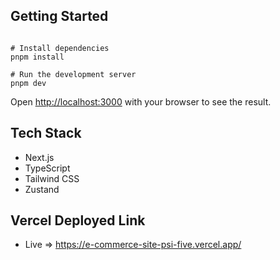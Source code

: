 ## Getting Started

```

# Install dependencies
pnpm install

# Run the development server
pnpm dev

```

Open [http://localhost:3000](http://localhost:3000) with your browser to see the result.

## Tech Stack

- Next.js
- TypeScript
- Tailwind CSS
- Zustand

## Vercel Deployed Link

- Live => https://e-commerce-site-psi-five.vercel.app/
